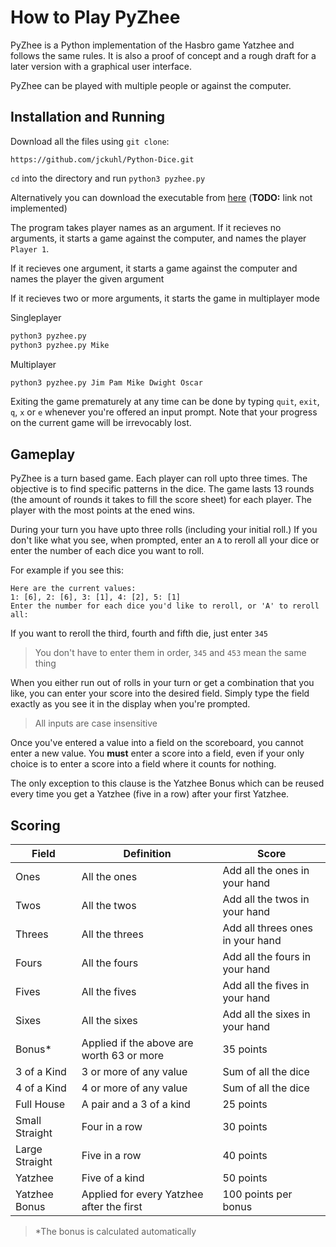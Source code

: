 # How to Play PyZhee

PyZhee is a Python implementation of the Hasbro game Yatzhee and follows the same rules.  It is also a proof of concept and a rough draft for a later version with a graphical user interface.

PyZhee can be played with multiple people or against the computer.

## Installation and Running

Download all the files using `git clone`:

    https://github.com/jckuhl/Python-Dice.git

`cd` into the directory and run `python3 pyzhee.py`

Alternatively you can download the executable from [here]() (**TODO:** link not implemented)

The program takes player names as an argument.  If it recieves no arguments, it starts a game against the computer, and names the player `Player 1`.

If it recieves one argument, it starts a game against the computer and names the player the given argument

If it recieves two or more arguments, it starts the game in multiplayer mode

Singleplayer
``` bash
python3 pyzhee.py
python3 pyzhee.py Mike
```

Multiplayer
```bash
python3 pyzhee.py Jim Pam Mike Dwight Oscar
```

Exiting the game prematurely at any time can be done by typing `quit`, `exit`, `q`, `x` or `e` whenever you're offered an input prompt.  Note that your progress on the current game will be irrevocably lost.

## Gameplay

PyZhee is a turn based game.  Each player can roll upto three times.  The objective is to find specific patterns in the dice.  The game lasts 13 rounds (the amount of rounds it takes to fill the score sheet) for each player.  The player with the most points at the ened wins.

During your turn you have upto three rolls (including your initial roll.)  If you don't like what you see, when prompted, enter an `A` to reroll all your dice or enter the number of each dice you want to roll.

For example if you see this:

    Here are the current values:
    1: [6], 2: [6], 3: [1], 4: [2], 5: [1]
    Enter the number for each dice you'd like to reroll, or 'A' to reroll all:

If you want to reroll the third, fourth and fifth die, just enter `345`

> You don't have to enter them in order, `345` and `453` mean the same thing

When you either run out of rolls in your turn or get a combination that you like, you can enter your score into the desired field.  Simply type the field exactly as you see it in the display when you're prompted.

> All inputs are case insensitive

Once you've entered a value into a field on the scoreboard, you cannot enter a new value.  You **must** enter a score into a field, even if your only choice is to enter a score into a field where it counts for nothing.

The only exception to this clause is the Yatzhee Bonus which can be reused every time you get a Yatzhee (five in a row) after your first Yatzhee.

## Scoring

| Field | Definition |Score |
|-------|------------|-------------------------------|
| Ones  | All the ones| Add all the ones in your hand|
| Twos  | All the twos| Add all the twos in your hand|
| Threes  | All the threes| Add all threes ones in your hand|
| Fours  | All the fours| Add all the fours in your hand|
| Fives  | All the fives| Add all the fives in your hand|
| Sixes  | All the sixes| Add all the sixes in your hand|
| Bonus*  | Applied if the above are worth 63 or more | 35 points|
| 3 of a Kind | 3 or more of any value | Sum of all the dice |
| 4 of a Kind | 4 or more of any value | Sum of all the dice |
| Full House | A pair and a 3 of a kind | 25 points |
| Small Straight | Four in a row | 30 points |
| Large Straight | Five in a row | 40 points |
| Yatzhee | Five of a kind | 50 points |
| Yatzhee Bonus | Applied for every Yatzhee after the first | 100 points per bonus |

> *The bonus is calculated automatically